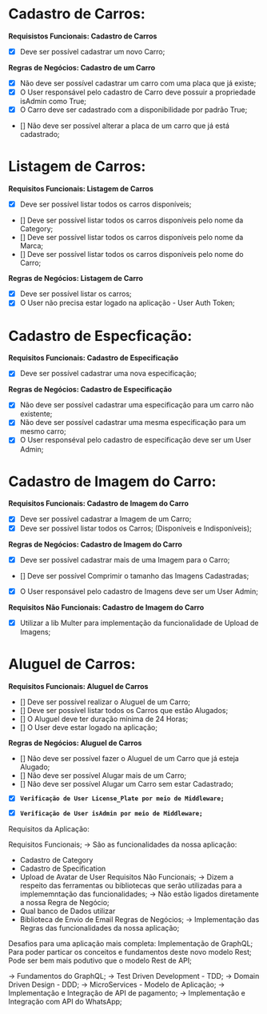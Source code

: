 # Cadastro de Carros:

**Requisistos Funcionais: Cadastro de Carros**

- [x] Deve ser possível cadastrar um novo Carro;

**Regras de Negócios: Cadastro de um Carro**

- [x] Não deve ser possível cadastrar um carro com uma placa que já existe;
- [x] O User responsável pelo cadastro de Carro deve possuir a propriedade isAdmin como True;
- [x] O Carro deve ser cadastrado com a disponibilidade por padrão True;
- [] Não deve ser possível alterar a placa de um carro que já está cadastrado;


# Listagem de Carros:

**Requisitos Funcionais: Listagem de Carros**

- [x] Deve ser possível listar todos os carros disponíveis;
- [] Deve ser possível listar todos os carros disponíveis pelo nome da Category;
- [] Deve ser possível listar todos os carros disponíveis pelo nome da Marca;
- [] Deve ser possível listar todos os carros disponíveis pelo nome do Carro;

**Regras de Negócios: Listagem de Carro**

- [x] Deve ser possível listar os carros;
- [x] O User não precisa estar logado na aplicação - User Auth Token;

# Cadastro de Especficação:

**Requisitos Funcionais: Cadastro de Especificação**

- [x] Deve ser possível cadastrar uma nova especificação;

**Regras de Negócios: Cadastro de Especificação**

- [x] Não deve ser possível cadastrar uma especificação para um carro não existente;
- [x] Não deve ser possível cadastrar uma mesma especificação para um mesmo carro;
- [x] O User responséval pelo cadastro de especificação deve ser um User Admin;

# Cadastro de Imagem do Carro:

**Requisitos Funcionais: Cadastro de Imagem do Carro**

- [x] Deve ser possível cadastrar a Imagem de um Carro;
- [x] Deve ser possível listar todos os Carros; (Disponíveis e Indisponíveis);

**Regras de Negócios: Cadastro de Imagem do Carro**

- [x] Deve ser possível cadastrar mais de uma Imagem para o Carro;
- [] Deve ser possível Comprimir o tamanho das Imagens Cadastradas;
- [x] O User responsável pelo cadastro de Imagens deve ser um User Admin;

**Requisitos Não Funcionais: Cadastro de Imagem do Carro**

- [x] Utilizar a lib Multer para implementação da funcionalidade de Upload de Imagens;

# Aluguel de Carros: 

**Requisitos Funcionais: Aluguel de Carros**
- [] Deve ser possível realizar o Aluguel de um Carro;
- [] Deve ser possível listar todos os Carros que estão Alugados;
- [] O Aluguel deve ter duração mínima de 24 Horas;
- [] O User deve estar logado na aplicação;

**Regras de Negócios: Aluguel de Carros**
- [] Não deve ser possível fazer o Aluguel de um Carro que já esteja Alugado;
- [] Não deve ser possível Alugar mais de um Carro;
- [] Não deve ser possível Alugar um Carro sem estar Cadastrado;

- [x] **`Verificação de User License_Plate por meio de Middleware;`**
- [x] **`Verificação de User isAdmin por meio de Middleware;`**


Requisitos da Aplicação:

Requisitos Funcionais;
 -> São as funcionalidades da nossa aplicação:
  - Cadastro de Category
  - Cadastro de Specification
  - Upload de Avatar de User
Requisitos Não Funcionais;
  -> Dizem a respeito das ferramentas ou bibliotecas que serão utilizadas para a implememntação das funcionalidades;
  -> Não estão ligados diretamente a nossa Regra de Negócio;
  - Qual banco de Dados utilizar
  - Biblioteca de Envio de Email
Regras de Negócios;
  -> Implementação das Regras das funcionalidades da nossa aplicação;

Desafios para uma aplicação mais completa:
 Implementação de GraphQL;
 Para poder particar os conceitos e fundamentos deste novo modelo Rest;
 Pode ser bem mais podutivo que o modelo Rest de API;

 -> Fundamentos do GraphQL;
 -> Test Driven Development - TDD;
 -> Domain Driven Design - DDD;
 -> MicroServices - Modelo de Aplicação;
 -> Implementação e Integração de API de pagamento;
 -> Implementação e Integração com API do WhatsApp;
